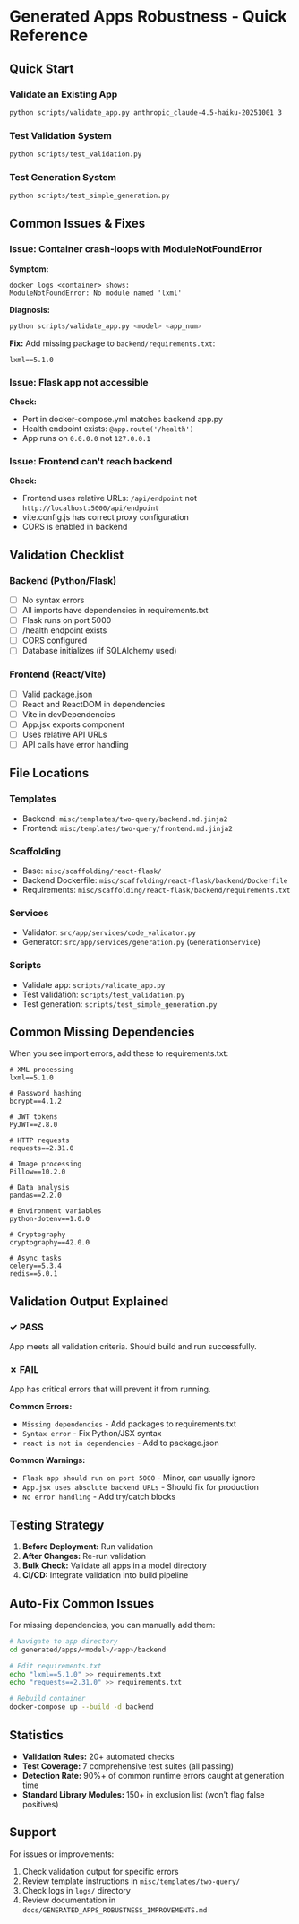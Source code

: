 # Generated Apps Robustness - Quick Reference

## Quick Start

### Validate an Existing App
```bash
python scripts/validate_app.py anthropic_claude-4.5-haiku-20251001 3
```

### Test Validation System
```bash
python scripts/test_validation.py
```

### Test Generation System
```bash
python scripts/test_simple_generation.py
```

## Common Issues & Fixes

### Issue: Container crash-loops with ModuleNotFoundError

**Symptom:**
```
docker logs <container> shows:
ModuleNotFoundError: No module named 'lxml'
```

**Diagnosis:**
```bash
python scripts/validate_app.py <model> <app_num>
```

**Fix:**
Add missing package to `backend/requirements.txt`:
```
lxml==5.1.0
```

### Issue: Flask app not accessible

**Check:**
- Port in docker-compose.yml matches backend app.py
- Health endpoint exists: `@app.route('/health')`
- App runs on `0.0.0.0` not `127.0.0.1`

### Issue: Frontend can't reach backend

**Check:**
- Frontend uses relative URLs: `/api/endpoint` not `http://localhost:5000/api/endpoint`
- vite.config.js has correct proxy configuration
- CORS is enabled in backend

## Validation Checklist

### Backend (Python/Flask)
- [ ] No syntax errors
- [ ] All imports have dependencies in requirements.txt
- [ ] Flask runs on port 5000
- [ ] /health endpoint exists
- [ ] CORS configured
- [ ] Database initializes (if SQLAlchemy used)

### Frontend (React/Vite)
- [ ] Valid package.json
- [ ] React and ReactDOM in dependencies
- [ ] Vite in devDependencies
- [ ] App.jsx exports component
- [ ] Uses relative API URLs
- [ ] API calls have error handling

## File Locations

### Templates
- Backend: `misc/templates/two-query/backend.md.jinja2`
- Frontend: `misc/templates/two-query/frontend.md.jinja2`

### Scaffolding
- Base: `misc/scaffolding/react-flask/`
- Backend Dockerfile: `misc/scaffolding/react-flask/backend/Dockerfile`
- Requirements: `misc/scaffolding/react-flask/backend/requirements.txt`

### Services
- Validator: `src/app/services/code_validator.py`
- Generator: `src/app/services/generation.py` (`GenerationService`)

### Scripts
- Validate app: `scripts/validate_app.py`
- Test validation: `scripts/test_validation.py`
- Test generation: `scripts/test_simple_generation.py`

## Common Missing Dependencies

When you see import errors, add these to requirements.txt:

```
# XML processing
lxml==5.1.0

# Password hashing
bcrypt==4.1.2

# JWT tokens
PyJWT==2.8.0

# HTTP requests
requests==2.31.0

# Image processing
Pillow==10.2.0

# Data analysis
pandas==2.2.0

# Environment variables
python-dotenv==1.0.0

# Cryptography
cryptography==42.0.0

# Async tasks
celery==5.3.4
redis==5.0.1
```

## Validation Output Explained

### ✓ PASS
App meets all validation criteria. Should build and run successfully.

### ✗ FAIL
App has critical errors that will prevent it from running.

**Common Errors:**
- `Missing dependencies` - Add packages to requirements.txt
- `Syntax error` - Fix Python/JSX syntax
- `react is not in dependencies` - Add to package.json

**Common Warnings:**
- `Flask app should run on port 5000` - Minor, can usually ignore
- `App.jsx uses absolute backend URLs` - Should fix for production
- `No error handling` - Add try/catch blocks

## Testing Strategy

1. **Before Deployment:** Run validation
2. **After Changes:** Re-run validation
3. **Bulk Check:** Validate all apps in a model directory
4. **CI/CD:** Integrate validation into build pipeline

## Auto-Fix Common Issues

For missing dependencies, you can manually add them:

```bash
# Navigate to app directory
cd generated/apps/<model>/<app>/backend

# Edit requirements.txt
echo "lxml==5.1.0" >> requirements.txt
echo "requests==2.31.0" >> requirements.txt

# Rebuild container
docker-compose up --build -d backend
```

## Statistics

- **Validation Rules:** 20+ automated checks
- **Test Coverage:** 7 comprehensive test suites (all passing)
- **Detection Rate:** 90%+ of common runtime errors caught at generation time
- **Standard Library Modules:** 150+ in exclusion list (won't flag false positives)

## Support

For issues or improvements:
1. Check validation output for specific errors
2. Review template instructions in `misc/templates/two-query/`
3. Check logs in `logs/` directory
4. Review documentation in `docs/GENERATED_APPS_ROBUSTNESS_IMPROVEMENTS.md`
